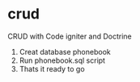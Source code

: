 # crud
CRUD with Code igniter and Doctrine
1. Creat database phonebook
2. Run phonebook.sql script
3. Thats it ready to go
